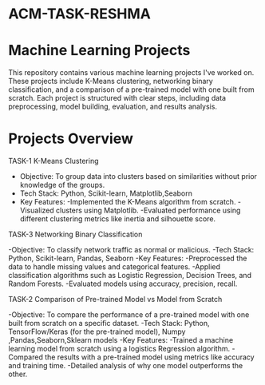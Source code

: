 # ACM-TASK-RESHMA
# Machine Learning Projects
This repository contains various machine learning projects I've worked on. These projects include K-Means clustering, networking binary classification, and a comparison of a pre-trained model with one built from scratch. Each project is structured with clear steps, including data preprocessing, model building, evaluation, and results analysis.

# Projects Overview
TASK-1 K-Means Clustering 
- Objective: To group data into clusters based on similarities without prior knowledge of the groups.
- Tech Stack: Python, Scikit-learn, Matplotlib,Seaborn
- Key Features:
-Implemented the K-Means algorithm from scratch.
-Visualized clusters using Matplotlib.
-Evaluated performance using different clustering metrics like inertia and silhouette score.

TASK-3 Networking Binary Classification

-Objective: To classify network traffic as normal or malicious.
-Tech Stack: Python, Scikit-learn, Pandas, Seaborn
-Key Features:
-Preprocessed the data to handle missing values and categorical features.
-Applied classification algorithms such as Logistic Regression, Decision Trees, and Random Forests.
-Evaluated models using accuracy, precision, recall.

TASK-2 Comparison of Pre-trained Model vs Model from Scratch

-Objective: To compare the performance of a pre-trained model with one built from scratch on a specific dataset.
-Tech Stack: Python, TensorFlow/Keras (for the pre-trained model), Numpy ,Pandas,Seaborn,Sklearn models
-Key Features:
-Trained a machine learning model from scratch using a logistics Regression algorithm.
-Compared the results with a pre-trained model using metrics like accuracy and training time.
-Detailed analysis of why one model outperforms the other. 
